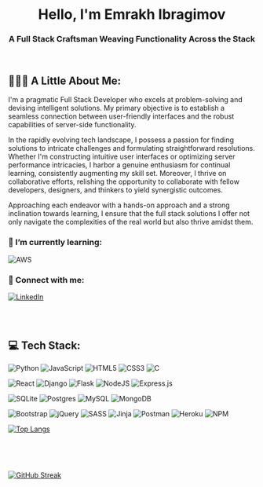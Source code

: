 <h1 align="center">Hello, I'm Emrakh Ibragimov</h1>
<h3 align="center">A Full Stack Craftsman Weaving Functionality Across the Stack</h3>

<!-- 
<h2>Portfolio:</h2>

<h2></h2>
-->
<br/>

<h2>👨🏻‍💻 A Little About Me:</h2>

<p>I'm a pragmatic Full Stack Developer who excels at problem-solving and devising intelligent solutions. My primary objective is to establish a seamless connection between user-friendly interfaces and the robust capabilities of server-side functionality.</p>

<p>In the rapidly evolving tech landscape, I possess a passion for finding solutions to intricate challenges and formulating straightforward resolutions. Whether I'm constructing intuitive user interfaces or optimizing server performance intricacies, I harbor a genuine enthusiasm for continual learning, consistently augmenting my skill set. Moreover, I thrive on collaborative efforts, relishing the opportunity to collaborate with fellow developers, designers, and thinkers to yield synergistic outcomes.</p>

<p>Approaching each endeavor with a hands-on approach and a strong inclination towards learning, I ensure that the full stack solutions I offer not only navigate the complexities of the real world but also thrive amidst them.</p>

<h3>🌱 I’m currently learning:</h3>

![AWS](https://img.shields.io/badge/AWS-%23FF9900.svg?style=for-the-badge&logo=amazon-aws&logoColor=white) 

<h3>🔗 Connect with me:</h3>

[![LinkedIn](https://img.shields.io/badge/linkedin-%230077B5.svg?style=for-the-badge&logo=linkedin&logoColor=white)](https://linkedin.com/in/emrakh-i)

<h2></h2>

<br/>

<!-- 
<h2>Projects:</h2>

<h2></h2>
-->

<h2>💻 Tech Stack:</h2>

![Python](https://img.shields.io/badge/python-3670A0?style=for-the-badge&logo=python&logoColor=ffdd54) ![JavaScript](https://img.shields.io/badge/javascript-%23323330.svg?style=for-the-badge&logo=javascript&logoColor=%23F7DF1E) ![HTML5](https://img.shields.io/badge/html5-%23E34F26.svg?style=for-the-badge&logo=html5&logoColor=white) ![CSS3](https://img.shields.io/badge/css3-%231572B6.svg?style=for-the-badge&logo=css3&logoColor=white) ![C](https://img.shields.io/badge/c-%2300599C.svg?style=for-the-badge&logo=c&logoColor=white) 

![React](https://img.shields.io/badge/react-%2320232a.svg?style=for-the-badge&logo=react&logoColor=%2361DAFB) ![Django](https://img.shields.io/badge/django-%23092E20.svg?style=for-the-badge&logo=django&logoColor=white) ![Flask](https://img.shields.io/badge/flask-%23000.svg?style=for-the-badge&logo=flask&logoColor=white) ![NodeJS](https://img.shields.io/badge/node.js-6DA55F?style=for-the-badge&logo=node.js&logoColor=white) ![Express.js](https://img.shields.io/badge/express.js-%23404d59.svg?style=for-the-badge&logo=express&logoColor=%2361DAFB) 

![SQLite](https://img.shields.io/badge/sqlite-%2307405e.svg?style=for-the-badge&logo=sqlite&logoColor=white) ![Postgres](https://img.shields.io/badge/postgres-%23316192.svg?style=for-the-badge&logo=postgresql&logoColor=white) ![MySQL](https://img.shields.io/badge/mysql-%2300f.svg?style=for-the-badge&logo=mysql&logoColor=white) ![MongoDB](https://img.shields.io/badge/MongoDB-%234ea94b.svg?style=for-the-badge&logo=mongodb&logoColor=white)

![Bootstrap](https://img.shields.io/badge/bootstrap-%23563D7C.svg?style=for-the-badge&logo=bootstrap&logoColor=white) ![jQuery](https://img.shields.io/badge/jquery-%230769AD.svg?style=for-the-badge&logo=jquery&logoColor=white) ![SASS](https://img.shields.io/badge/SASS-hotpink.svg?style=for-the-badge&logo=SASS&logoColor=white) ![Jinja](https://img.shields.io/badge/jinja-black.svg?style=for-the-badge&logo=jinja&logoColor=white) ![Postman](https://img.shields.io/badge/Postman-FF6C37?style=for-the-badge&logo=postman&logoColor=white) ![Heroku](https://img.shields.io/badge/heroku-%23430098.svg?style=for-the-badge&logo=heroku&logoColor=white) ![NPM](https://img.shields.io/badge/NPM-%23000000.svg?style=for-the-badge&logo=npm&logoColor=white) 

[![Top Langs](https://github-readme-stats.vercel.app/api/top-langs/?username=emrah-i&layout=donut)](https://github.com/emrah-i)
<h2></h2>

<br/>
<br/>

[![GitHub Streak](https://streak-stats.demolab.com/?user=emrah-i)](https://git.io/streak-stats)
